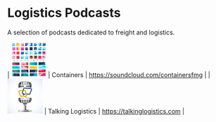 # Logistics Podcasts

A selection of podcasts dedicated to freight and logistics.



| ![Containers](containers.png)               | Containers        | https://soundcloud.com/containersfmg |
| ![Talking Logistics](talking-logistics.png) | Talking Logistics | https://talkinglogistics.com |

